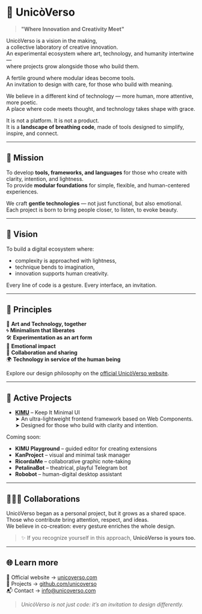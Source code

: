 # 🌌 UnicòVerso

> **"Where Innovation and Creativity Meet"**

UnicòVerso is a vision in the making,  
a collective laboratory of creative innovation.  
An experimental ecosystem where art, technology, and humanity intertwine —  
where projects grow alongside those who build them.

A fertile ground where modular ideas become tools.  
An invitation to design with care, for those who build with meaning.

We believe in a different kind of technology — more human, more attentive, more poetic.  
A place where code meets thought, and technology takes shape with grace.

It is not a platform. It is not a product.  
It is a **landscape of breathing code**, made of tools designed to simplify, inspire, and connect.

---

## 🎯 Mission

To develop **tools, frameworks, and languages** for those who create with clarity, intention, and lightness.  
To provide **modular foundations** for simple, flexible, and human-centered experiences.

We craft **gentle technologies** — not just functional, but also emotional.  
Each project is born to bring people closer, to listen, to evoke beauty.

---

## 🌌 Vision

To build a digital ecosystem where:
- complexity is approached with lightness,
- technique bends to imagination,
- innovation supports human creativity.

Every line of code is a gesture. Every interface, an invitation.

---

## 🌱 Principles

🎨 **Art and Technology, together**  
🌀 **Minimalism that liberates**  
🛠️ **Experimentation as an art form**  
💫 **Emotional impact**  
🤝 **Collaboration and sharing**  
🌍 **Technology in service of the human being**

Explore our design philosophy on the [official UnicòVerso website](https://unicoverso.com).

---

## 🧩 Active Projects

- **[KIMU](https://github.com/unicoverso/kimu)** – Keep It Minimal UI  
  ➤ An ultra-lightweight frontend framework based on Web Components.  
  ➤ Designed for those who build with clarity and intention.

Coming soon:
- **KIMU Playground** – guided editor for creating extensions  
- **KanProject** – visual and minimal task manager  
- **RicordaMe** – collaborative graphic note-taking  
- **PetalinaBot** – theatrical, playful Telegram bot  
- **Robobot** – human-digital desktop assistant  

---

## 🧑‍🤝‍🧑 Collaborations

UnicòVerso began as a personal project, but it grows as a shared space.  
Those who contribute bring attention, respect, and ideas.  
We believe in co-creation: every gesture enriches the whole design.

> ✨ If you recognize yourself in this approach, **UnicòVerso is yours too.**

---

## 🌐 Learn more

📍 Official website → [unicoverso.com](https://unicoverso.com)  
📂 Projects → [github.com/unicoverso](https://github.com/unicoverso)  
📬 Contact → info@unicoverso.com

> _UnicòVerso is not just code: it’s an invitation to design differently._
